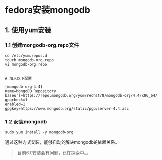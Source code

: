 # fedora安装mongodb

## 1. 使用yum安装

### 1.1 创建mongodb-org.repo文件

```shell
cd /etc/yum.repos.d
touch mongodb-org.repo
vi mongodb-org.repo


# 填入以下配置

[mongodb-org-4.4]
name=MongoDB Repository
baseurl=https://repo.mongodb.org/yum/redhat/8/mongodb-org/4.4/x86_64/
gpgcheck=1
enabled=1
gpgkey=https://www.mongodb.org/static/pgp/server-4.4.asc
```

### 1.2 安装mongodb

```shell
sudo yum install -y mongodb-org
```

通过这种方式安装，能够自动的解决mongodb的依赖关系。

> 目前6.0安装会有问题，还在探索中。。


